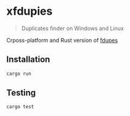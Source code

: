 # xfdupies
> Duplicates finder on Windows and Linux
<!---
[![NPM Version][npm-image]][npm-url]
[![Build Status][travis-image]][travis-url]
[![Downloads Stats][npm-downloads]][npm-url]
-->
Crposs-platform and Rust version of [fdupes](https://github.com/adrianlopezroche/fdupes)

[//]:![](header.png)

## Installation

```sh
cargo run
```

## Testing

```sh
cargo test
```
<!---
## Usage example

A few motivating and useful examples of how your product can be used. Spice this up with code blocks and potentially more screenshots.

## Development setup

Describe how to install all development dependencies and how to run an automated test-suite of some kind. Potentially do this for multiple platforms.

```sh
make install
npm test
```

## Release History

* 0.2.1
    * CHANGE: Update docs (module code remains unchanged)
* 0.2.0
    * CHANGE: Remove `setDefaultXYZ()`
    * ADD: Add `init()`
* 0.1.1
    * FIX: Crash when calling `baz()` (Thanks @GenerousContributorName!)
* 0.1.0
    * The first proper release
    * CHANGE: Rename `foo()` to `bar()`
* 0.0.1
    * Work in progress
-->